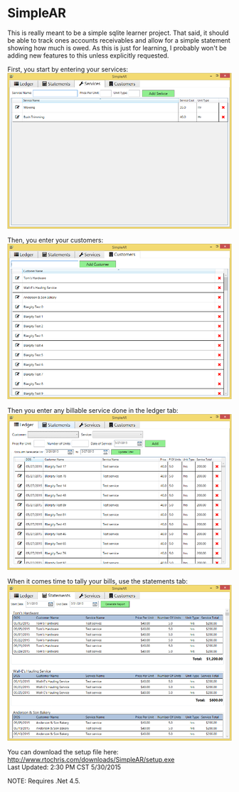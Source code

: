 # SimpleAR

This is really meant to be a simple sqlite learner project.  That said, it should be able to track ones accounts receivables and allow for a simple statement showing how much is owed.  As this is just for learning, I probably won't be adding new features to this unless explicitly requested.

First, you start by entering your services:
![Alt text](https://github.com/ti83/SimpleAR/blob/develop/documentation/services.png "Service Tab")

Then, you enter your customers:
![Alt text](https://github.com/ti83/SimpleAR/blob/develop/documentation/customers.png "Customer Tab")

Then you enter any billable service done in the ledger tab:
![Alt text](https://github.com/ti83/SimpleAR/blob/develop/documentation/ledger.png "Ledger Tab")

When it comes time to tally your bills, use the statements tab:
![Alt text](https://github.com/ti83/SimpleAR/blob/develop/documentation/statements.png "Statements Tab")

You can download the setup file here:
http://www.rtochris.com/downloads/SimpleAR/setup.exe<br/>
Last Updated: 2:30 PM CST 5/30/2015

NOTE: Requires .Net 4.5.

